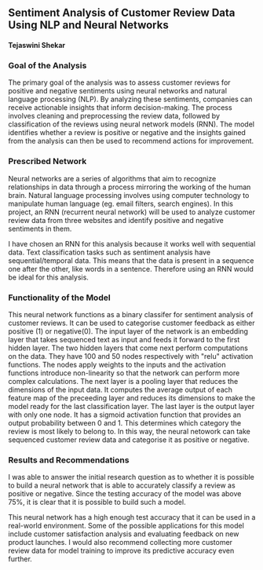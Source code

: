 ## Sentiment Analysis of Customer Review Data Using NLP and Neural Networks

#### Tejaswini Shekar

### Goal of the Analysis
The primary goal of the analysis was to assess customer reviews for positive and negative sentiments using neural networks and natural language processing (NLP). 
By analyzing these sentiments, companies can receive actionable insights that inform decision-making.
The process involves cleaning and preprocessing the review data, followed by classification of the reviews using neural network models (RNN). 
The model identifies whether a review is positive or negative and the insights gained from the analysis can then be used to recommend actions for improvement. 

### Prescribed Network
Neural networks are a series of algorithms that aim to recognize relationships in data through a process mirroring the working of the human brain. 
Natural language processing involves using computer technology to manipulate human language (eg. email filters, search engines).
In this project, an RNN (recurrent neural network) will be used to analyze customer review data from three websites and identify positive and negative sentiments in them.

I have chosen an RNN for this analysis because it works well with sequential data. 
Text classification tasks such as sentiment analysis have sequential/temporal data. 
This means that the data is present in a sequence one after the other, like words in a sentence. Therefore using an RNN would be ideal for this analysis.

### Functionality of the Model

This neural network functions as a binary classifer for sentiment analysis of customer reviews. It can be used to categorise customer feedback as either positive (1) or negative(0).
The input layer of the network is an embedding layer that takes sequenced text as input and feeds it forward to the first hidden layer. The two hidden layers that come next perform computations on the data. 
They have 100 and 50 nodes respectively with "relu" activation functions. The nodes apply weights to the inputs and the activation functions introduce non-linearity so that the network can perform more complex calculations. The next layer is a pooling layer that reduces the dimensions of the input data. It computes the average output of each feature map of the preceeding layer and reduces its dimensions to make the model ready for the last classification layer.
The last layer is the output layer with only one node. It has a sigmoid activation function that provides an output probability between 0 and 1. This determines which category the review is most likely to belong to.
In this way, the neural netowork can take sequenced customer review data and categorise it as positive or negative.

### Results and Recommendations

I was able to answer the initial research question as to whether it is possible to build a neural network that is able to accurately classify a review as positive or negative. 
Since the testing accuracy of the model was above 75%, it is clear that it is possible to build such a model.

This neural network has a high enough test accuracy that it can be used in a real-world environment.
Some of the possible applications for this model include customer satisfaction analysis and evaluating feedback on new product launches.
I would also recommend collecting more customer review data for model training to improve its predictive accuracy even further.
